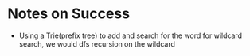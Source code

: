 # Notes on Success
+ Using a Trie(prefix tree) to add and search for the word
  for wildcard search, we would dfs recursion on the wildcard 

